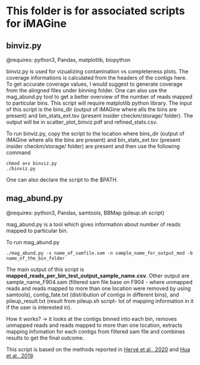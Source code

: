 # This folder is for associated scripts for iMAGine

## binviz.py

@requires: python3, Pandas, matplotlib, biopython

binviz.py is used for vizualizing contamination vs completeness plots. The coverage informations is calculated from the headers of the contigs here. To get accurate coverage values, I would suggest to generate coverage from the alingned files under binning folder. One can also use the mag_abund.py tool to get a better overview of the number of reads mapped to particular bins. This script will require matplotlib python library. The input of this script is the bins_dir (output of iMAGine where alls the bins are present) and bin_stats_ext.tsv (present insider checkm/storage/ folder). The output will be in scatter_plot_binviz.pdf and refined_stats.csv.

To run binviz.py, copy the script to the location where bins_dir (output of iMAGine where alls the bins are present) and bin_stats_ext.tsv (present insider checkm/storage/ folder) are present and then use the following command

```
chmod a+x binviz.py
./binviz.py
```
One can also declare the script to the $PATH.

## mag_abund.py

@requires: python3, Pandas, samtools, BBMap (pileup.sh script)

mag_abund.py is a tool which gives information about number of reads mapped to particular bin.

To run mag_abund.py

```
./mag_abund.py -s name_of_samfile.sam -n sample_name_for_output_mod -b name_of_the_bin_folder
```

The main output of this script is **mapped_reads_per_bin_test_output_sample_name.csv**. Other output are sample_name_F904.sam (filtered sam file base on F904 - where unmapped reads and reads mapped to more than one location were removed by using samtools), contig_fate.txt (distribution of contigs in different bins), and pileup_result.txt (result from pileup.sh script- lot of mapping information in it if the user is interested in).

How it works? -> it looks at the contigs binned into each bin, removes unmapped reads and reads mapped to more than one location, extracts mapping infomation for each contigs from filtered sam file and combines results to get the final outcome.

This script is based on the methods reported in [Hervé et al., 2020](10.7717/peerj.8614) and [Hua et al., 2019](10.1038/s41467-019-12574-y).

